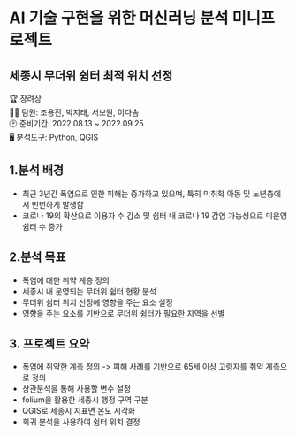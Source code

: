 # AI 기술 구현을 위한 머신러닝 분석 미니프로젝트
## 세종시 무더위 쉼터 최적 위치 선정
🏆 장려상<br>
👨‍💻 팀원: 조용진, 박지태, 서보원, 이다솜<br>
🕑 준비기간: 2022.08.13 ~ 2022.09.25<br>
🖥 분석도구: Python, QGIS

## 1.분석 배경
- 최근 3년간 폭염으로 인한 피해는 증가하고 있으며, 특히 미취학 아동 및 노년층에서 빈번하게 발생함
- 코로나 19의 확산으로 이용자 수 감소 및 쉼터 내 코로나 19 감염 가능성으로 미운영 쉼터 수 증가

## 2.분석 목표
- 폭염에 대한 취약 계층 정의
- 세종시 내 운영되는 무더위 쉼터 현황 분석
- 무더위 쉼터 위치 선정에 영향을 주는 요소 설정
- 영향을 주는 요소를 기반으로 무더위 쉼터가 필요한 지역을 선별

## 3. 프로젝트 요약
- 폭염에 취약한 계측 정의 -> 피해 사례를 기반으로 65세 이상 고령자를 취약 계측으로 정의
- 상관분석을 통해 사용할 변수 설정
- folium을 활용한 세종시 행정 구역 구분
- QGIS로 세종시 지표면 온도 시각화
- 회귀 분석을 사용하여 쉼터 위치 결정
